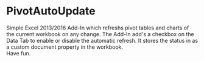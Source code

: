 # PivotAutoUpdate
Simple Excel 2013/2016 Add-In which refreshs pivot tables and charts of the current workbook on any change.
The Add-In add's a checkbox on the Data Tab to enable or disable the automatic refresh. It stores the status in as a custom document property in the workbook.  
Have fun.

